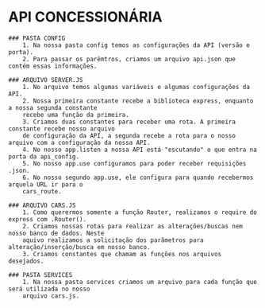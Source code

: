# API CONCESSIONÁRIA
    
    ### PASTA CONFIG
        1. Na nossa pasta config temos as configurações da API (versão e porta).
        2. Para passar os parêmtros, criamos um arquivo api.json que contém essas informações.
    
    ### ARQUIVO SERVER.JS
        1. No arquivo temos algumas variáveis e algumas configurações da API.
        2. Nossa primeira constante recebe a biblioteca express, enquanto a nossa segunda constante  
        recebe uma função da primeira.
        3. Criamos duas constantes para receber uma rota. A primeira constante recebe nosso arquivo  
        de configuração da API, a segunda recebe a rota para o nosso arquivo com a configuração da nossa API.
        4. No nosso app.listen a nossa API está "escutando" o que entra na porta da api_config.
        5. No nosso app.use configuramos para poder receber requisições .json.
        6. No nosso segundo app.use, ele configura para quando recebermos arquela URL ir para o  
        cars_route.

    ### ARQUIVO CARS.JS
        1. Como querermos somente a função Router, realizamos o require do express com .Router().
        2. Criamos nossas rotas para realizar as alterações/buscas nem nosso banco de dados. Neste  
        aquivo realizamos a solicitação dos parâmetros para alteração/inserção/busca em nosso banco.
        3. Criamos constantes que chamam as funções nos arquivos desejados.
    
    ### PASTA SERVICES
        1. Na nossa pasta services criamos um arquivo para cada função que será utilizada no nosso  
        arquivo cars.js.